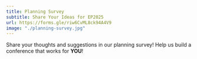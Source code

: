 ```yaml
---
title: Planning Survey
subtitle: Share Your Ideas for EP2025
url: https://forms.gle/riw6CvML8ck94A4V9
image: "./planning-survey.jpg"
---
```


Share your thoughts and suggestions in our planning survey! Help us build a
conference that works for **YOU**!
